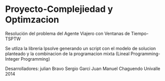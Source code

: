 Proyecto-Complejiedad y Optimzacion
====================

Resolución del problema del Agente Viajero con Ventanas de Tiempo-TSPTW

Se utliza la libreria lpsolve generando un script con el modelo de solucion planteado y la combinacion de la programacion mixta (Lineal Programming-Integer Programming)

Desarrolladores: 
julian Bravo
Sergio Garci
Juan Manuel Chaguendo
Univalle 2014
